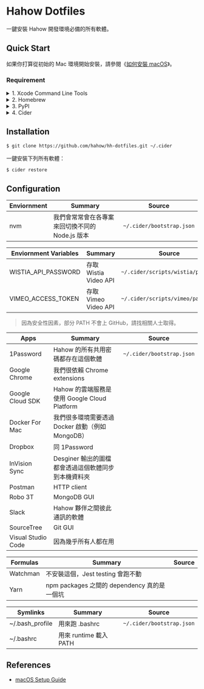 # Hahow Dotfiles

一鍵安裝 Hahow 開發環境必備的所有軟體。

## Quick Start

如果你打算從初始的 Mac 環境開始安裝，請參閱《[如何安裝 macOS](https://support.apple.com/zh-tw/HT204904)》。

### Requirement

<details>
    <summary>1. Xcode Command Line Tools</summary>

```sh
$ xcode-select --install
```

</details>

<details>
    <summary>2. Homebrew</summary>

```sh
$ /usr/bin/ruby -e "$(curl -fsSL https://raw.githubusercontent.com/Homebrew/install/master/install)"
```

</details>

<details>
    <summary>3. PyPI</summary>

To install pip, securely download [get-pip.py](https://bootstrap.pypa.io/get-pip.py):

```sh
$ curl https://bootstrap.pypa.io/get-pip.py -o get-pip.py
```

Inspect `get-pip.py` for any malevolence. Then run the following:

```sh
$ sudo python get-pip.py
```

</details>

<details>
    <summary>4. Cider</summary>

```sh
$ sudo pip install -U cider
```

</details>

## Installation

```sh
$ git clone https://github.com/hahow/hh-dotfiles.git ~/.cider
```

一鍵安裝下列所有軟體：

```sh
$ cider restore
```

## Configuration

| Enviornment | Summary | Source |
| --- | --- | --- |
| nvm | 我們會常常會在各專案來回切換不同的 Node.js 版本 | `~/.cider/bootstrap.json` |

| Enviornment Variables | Summary | Source |
| --- | --- | --- |
| WISTIA_API_PASSWORD | 存取 Wistia Video API | `~/.cider/scripts/wistia/path.sh` |
| VIMEO_ACCESS_TOKEN | 存取 Vimeo Video API | `~/.cider/scripts/vimeo/path.sh` |

> 因為安全性因素，部分 PATH 不會上 GitHub，請找相關人士取得。

| Apps | Summary | Source |
| --- | --- | --- |
| 1Password | Hahow 的所有共用密碼都存在這個軟體 | `~/.cider/bootstrap.json` |
| Google Chrome | 我們很依賴 Chrome extensions | |
| Google Cloud SDK | Hahow 的雲端服務是使用 Google Cloud Platform | |
| Docker For Mac | 我們很多環境需要透過 Docker 啟動（例如 MongoDB） | |
| Dropbox | 同 1Password | |
| InVision Sync | Desginer 輸出的圖檔都會透過這個軟體同步到本機資料夾 | |
| Postman | HTTP client | |
| Robo 3T | MongoDB GUI | |
| Slack | Hahow 夥伴之間彼此通訊的軟體 | |
| SourceTree | Git GUI | |
| Visual Studio Code | 因為幾乎所有人都在用 | |

| Formulas | Summary | Source |
| --- | --- | --- |
| Watchman | 不安裝這個，Jest testing 會跑不動 | |
| Yarn | npm packages 之間的 dependency 真的是一個坑 | |

| Symlinks | Summary | Source |
| --- | --- | --- |
| ~/.bash_profile | 用來跑 .bashrc | `~/.cider/bootstrap.json` |
| ~/.bashrc | 用來 runtime 載入 PATH | |

## References

- [macOS Setup Guide](http://sourabhbajaj.com/mac-setup/)
